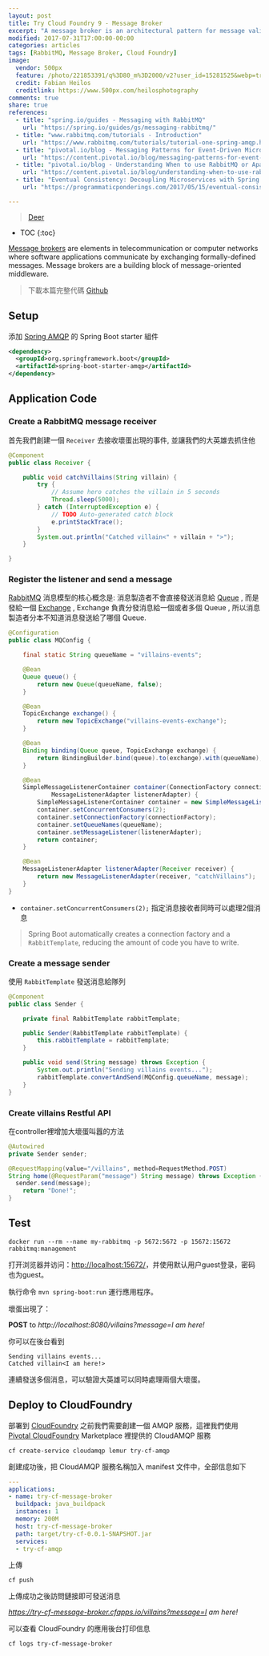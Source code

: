 ```yaml
---
layout: post
title: Try Cloud Foundry 9 - Message Broker
excerpt: "A message broker is an architectural pattern for message validation, transformation and routing. It mediates communication amongst applications, minimizing the mutual awareness that applications should have of each other in order to be able to exchange messages, effectively implementing decoupling."
modified: 2017-07-31T17:00:00-00:00
categories: articles
tags: [RabbitMQ, Message Broker, Cloud Foundry]
image:
  vendor: 500px
  feature: /photo/221853391/q%3D80_m%3D2000/v2?user_id=15281525&webp=true&sig=4291e5de5da2b66f0caa296e54fa72a8503ec2244674448a4e0d17724638dfb6
  credit: Fabian Heilos
  creditlink: https://www.500px.com/heilosphotography
comments: true
share: true
references:
  - title: "spring.io/guides - Messaging with RabbitMQ"
    url: "https://spring.io/guides/gs/messaging-rabbitmq/"
  - title: "www.rabbitmq.com/tutorials - Introduction"
    url: "https://www.rabbitmq.com/tutorials/tutorial-one-spring-amqp.html"
  - title: "pivotal.io/blog - Messaging Patterns for Event-Driven Microservices"
    url: "https://content.pivotal.io/blog/messaging-patterns-for-event-driven-microservices"
  - title: "pivotal.io/blog - Understanding When to use RabbitMQ or Apache Kafka"
    url: "https://content.pivotal.io/blog/understanding-when-to-use-rabbitmq-or-apache-kafka"
  - title: "Eventual Consistency: Decoupling Microservices with Spring AMQP and RabbitMQ"
    url: "https://programmaticponderings.com/2017/05/15/eventual-consistency-decoupling-microservices-with-spring-amqp-and-rabbitmq/"

---
```


> [Deer](https://en.wikipedia.org/wiki/Deer)

* TOC
{:toc}

[Message brokers][Message_broker] are elements in telecommunication or computer networks where software applications communicate by exchanging formally-defined messages. Message brokers are a building block of message-oriented middleware.

> 下載本篇完整代碼 [Github](https://github.com/tiven-wang/try-cf/tree/message-broker)

## Setup
添加 [Spring AMQP][spring-amqp] 的 Spring Boot starter 組件

```xml
<dependency>
  <groupId>org.springframework.boot</groupId>
  <artifactId>spring-boot-starter-amqp</artifactId>
</dependency>
```

## Application Code

### Create a RabbitMQ message receiver

首先我們創建一個 `Receiver` 去接收壞蛋出現的事件, 並讓我們的大英雄去抓住他

```java
@Component
public class Receiver {

	public void catchVillains(String villain) {
		try {
			// Assume hero catches the villain in 5 seconds
			Thread.sleep(5000);
		} catch (InterruptedException e) {
			// TODO Auto-generated catch block
			e.printStackTrace();
		}
		System.out.println("Catched villain<" + villain + ">");
	}

}
```

### Register the listener and send a message

[RabbitMQ][RabbitMQ] 消息模型的核心概念是: 消息製造者不會直接發送消息給 [Queue][queue] , 而是發給一個 [Exchange][exchange] , Exchange 負責分發消息給一個或者多個 Queue , 所以消息製造者分本不知道消息發送給了哪個 Queue.

```java
@Configuration
public class MQConfig {

	final static String queueName = "villains-events";

	@Bean
	Queue queue() {
		return new Queue(queueName, false);
	}

	@Bean
	TopicExchange exchange() {
		return new TopicExchange("villains-events-exchange");
	}

	@Bean
	Binding binding(Queue queue, TopicExchange exchange) {
		return BindingBuilder.bind(queue).to(exchange).with(queueName);
	}

	@Bean
	SimpleMessageListenerContainer container(ConnectionFactory connectionFactory,
			MessageListenerAdapter listenerAdapter) {
		SimpleMessageListenerContainer container = new SimpleMessageListenerContainer();
		container.setConcurrentConsumers(2);
		container.setConnectionFactory(connectionFactory);
		container.setQueueNames(queueName);
		container.setMessageListener(listenerAdapter);
		return container;
	}

	@Bean
	MessageListenerAdapter listenerAdapter(Receiver receiver) {
		return new MessageListenerAdapter(receiver, "catchVillains");
	}
}
```

* `container.setConcurrentConsumers(2);` 指定消息接收者同時可以處理2個消息

> Spring Boot automatically creates a connection factory and a `RabbitTemplate`, reducing the amount of code you have to write.

### Create a message sender

使用 `RabbitTemplate` 發送消息給隊列

```java
@Component
public class Sender {

	private final RabbitTemplate rabbitTemplate;

	public Sender(RabbitTemplate rabbitTemplate) {
		this.rabbitTemplate = rabbitTemplate;
	}

	public void send(String message) throws Exception {
		System.out.println("Sending villains events...");
		rabbitTemplate.convertAndSend(MQConfig.queueName, message);
	}
}
```

### Create villains Restful API

在controller裡增加大壞蛋叫囂的方法

```java
@Autowired
private Sender sender;

@RequestMapping(value="/villains", method=RequestMethod.POST)
String home(@RequestParam("message") String message) throws Exception {
  sender.send(message);
    return "Done!";
}
```

## Test

`docker run --rm --name my-rabbitmq -p 5672:5672 -p 15672:15672 rabbitmq:management`

打开浏览器并访问：[http://localhost:15672/](http://localhost:15672/)，并使用默认用户guest登录，密码也为guest。

執行命令
`mvn spring-boot:run`
運行應用程序。

壞蛋出現了：

**POST** to *http://localhost:8080/villains?message=I am here!*

你可以在後台看到

```
Sending villains events...
Catched villain<I am here!>
```

連續發送多個消息，可以驗證大英雄可以同時處理兩個大壞蛋。

## Deploy to CloudFoundry

部署到 [CloudFoundry][CloudFoundry] 之前我們需要創建一個 AMQP 服務，這裡我們使用 [Pivotal CloudFoundry][pivotal-console] Marketplace 裡提供的 CloudAMQP 服務

`cf create-service cloudamqp lemur try-cf-amqp`

創建成功後，把 CloudAMQP 服務名稱加入 manifest 文件中，全部信息如下

```yaml
---
applications:
- name: try-cf-message-broker
  buildpack: java_buildpack
  instances: 1
  memory: 200M
  host: try-cf-message-broker
  path: target/try-cf-0.0.1-SNAPSHOT.jar
  services:
  - try-cf-amqp
```

上傳

`cf push`

上傳成功之後訪問鏈接即可發送消息

*https://try-cf-message-broker.cfapps.io/villains?message=I am here!*

可以查看 CloudFoundry 的應用後台打印信息

`cf logs try-cf-message-broker`



[Message_broker]:https://en.wikipedia.org/wiki/Message_broker
[spring-amqp]:https://projects.spring.io/spring-amqp/
[RabbitMQ]:https://www.rabbitmq.com
[queue]:https://www.rabbitmq.com/amqp-0-9-1-quickref.html#class.queue
[exchange]:https://www.rabbitmq.com/amqp-0-9-1-quickref.html#class.exchange
[CloudFoundry]:https://www.cloudfoundry.org/
[pivotal-platform]:https://pivotal.io/platform
[pivotal-services]:https://pivotal.io/platform/services
[pivotal-console]:https://console.run.pivotal.io/
